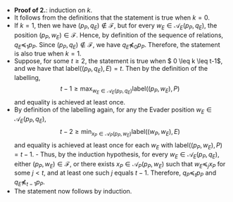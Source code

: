 - **Proof of 2.**: induction on $k$.
- It follows from the definitions that the statement is true when $k = 0$.
- If $k = 1$, then we have $(p_P, q_E) \not\in \mathcal{F}$, but for every $w_E \in \mathcal A_E(p_P, q_E)$, the position $(p_P, w_E) \in \mathcal{F}$.
Hence, by definition of the sequence of relations,
$q_E \preceq_1 p_P$.  Since $(p_P, q_E) \not\in \mathcal{F}$, we have $q_E \not\preceq_{0} p_P$. Therefore, the statement is also true when $k = 1$.
- Suppose, for some $t \geq 2$, the statement is true when $ 0 \leq k \leq t-1$, and we have that $\mathrm{label}((p_P, q_E), E) = t$.
Then by the definition of the labelling, $$t-1 \geq \max_{w_E \in \mathcal{A}_E(p_P, q_E)}  \mathrm{label}((p_P, w_E) , P)$$ and equality is achieved at least once.
- By definition of the labelling again, for any the Evader position $w_E \in \mathcal A_E(p_P, q_E)$, $$t-2 \geq \min_{x_P \in \mathcal A_P(p_P, w_E)}  \mathrm{label}((w_P, w_E) , E)$$ and equality is achieved at least once for each $w_E$ with $\mathrm{label}((p_P, w_E) , P) = t-1$. - Thus, by the induction hypothesis, for every $w_E \in \mathcal A_E(p_P, q_E)$, either $(p_P, w_E) \in \mathcal{F}$, or there exists $x_P \in \mathcal A_P(p_P, w_E)$ such that $w_E \preceq_j x_P$ for some $j < t$, and at least one such $j$ equals $t-1$. Therefore, $q_P \preceq_{t} p_P$ and $q_E \not\preceq_{t - 1} p_P$.
- The statement now follows by induction.
